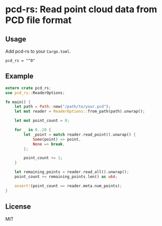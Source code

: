 # pcd-rs: Read point cloud data from **PCD** file format

## Usage

Add pcd-rs to your `Cargo.toml`.

```
pcd_rs = "^0"
```

## Example

```rust
extern crate pcd_rs;
use pcd_rs::ReaderOptions;

fn main() {
    let path = Path::new("/path/to/your.pcd");
    let mut reader = ReaderOptions::from_path(path).unwrap();

    let mut point_count = 0;

    for _ in 0..20 {
        let _point = match reader.read_point().unwrap() {
            Some(point) => point,
            None => break,
        };

        point_count += 1;
    }

    let remaining_points = reader.read_all().unwrap();
    point_count += remaining_points.len() as u64;

    assert!(point_count == reader.meta.num_points);
}
```

## License

MIT
